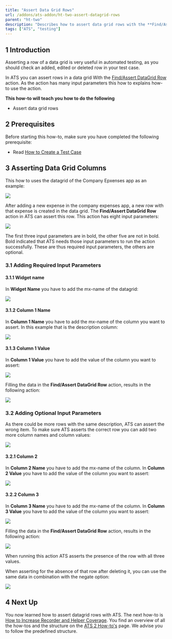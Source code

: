 ```yaml
---
title: "Assert Data Grid Rows"
url: /addons/ats-addon/ht-two-assert-datagrid-rows
parent: "ht-two"
description: "Describes how to assert data grid rows with the **Find/Assert DataGrid Row** action."
tags: ["ATS", "testing"]
---
```


## 1 Introduction 

Asserting a row of a data grid is very useful in automated testing, as you should check an added, edited or deleted row in your test case. 

In ATS you can assert rows in a data grid With the [Find/Assert DataGrid Row](rg-one-findassert-datagrid-row) action. As the action has many input parameters this how to explains how-to use the action. 

**This how-to will teach you how to do the following**

* Assert data grid rows

## 2 Prerequisites

Before starting this how-to, make sure you have completed the following prerequisite:

* Read [How to Create a Test Case](ht-two-create-a-test-case)

## 3 Asserting Data Grid Columns

This how to uses the datagrid of the Company Epxenses app as an example:

![](attachments/ht-two-assert-datagrid-rows/datagrid.png)

After adding a new expense in the company expenses app, a new row with that expense is created in the data grid. The **Find/Assert DataGrid Row** action in ATS can assert this row. This action has eight input parameters:

![](attachments/ht-two-assert-datagrid-rows/find-assert-datagrid-row.png)

The first three input parameters are in bold, the other five are not in bold. Bold indicated that ATS needs those input parameters to run the action successfully. These are thus required input parameters, the others are optional.

### 3.1 Adding Required Input Parameters 

#### 3.1.1 Widget name

In **Widget Name** you have to add the mx-name of the datagrid:

![](attachments/ht-two-assert-datagrid-rows/widget-name-grid.png)

#### 3.1.2 Column 1 Name

In **Column 1 Name** you have to add the mx-name of the column you want to assert. In this example that is the description column:

![](attachments/ht-two-assert-datagrid-rows/column-mx-name.png)

#### 3.1.3 Column 1 Value

In **Column 1 Value** you have to add the value of the column you want to assert:

![](attachments/ht-two-assert-datagrid-rows/value-of-column-1.png)

Filling the data in the **Find/Assert DataGrid Row** action, results in the following action:

![](attachments/ht-two-assert-datagrid-rows/datagrid-action-partly-filled.png)

### 3.2 Adding Optional Input Parameters

As there could be more rows with the same description, ATS can assert the wrong item. To make sure ATS asserts the correct row you can add two more column names and column values:

![](attachments/ht-two-assert-datagrid-rows/add-optional-parameters.png)

#### 3.2.1 Column 2

In **Column 2 Name** you have to add the mx-name of the column. In **Column 2 Value** you have to add the value of the column you want to assert:

![](attachments/ht-two-assert-datagrid-rows/column-value-2.png)

#### 3.2.2 Column 3

In **Column 3 Name** you have to add the mx-name of the column. In **Column 3 Value** you have to add the value of the column you want to assert:

![](attachments/ht-two-assert-datagrid-rows/column-value-3.png)

Filling the data in the **Find/Assert DataGrid Row** action, results in the following action:

![](attachments/ht-two-assert-datagrid-rows/datagrid-action-filled.png)

When running this action ATS asserts the presence of the row with all three values.

When asserting for the absence of that row after deleting it, you can use the same data in combination with the negate option:

![](attachments/ht-two-assert-datagrid-rows/assert-in-precondition.png)

## 4 Next Up

You now learned how to assert datagrid rows with ATS. The next how-to is [How to Increase Recorder and Helper Coverage](ht-two-increase-recorder-helper-coverage). You find an overview of all the how-tos and the structure on the [ATS 2 How-to's](ht-two) page. We advise you to follow the predefined structure.
